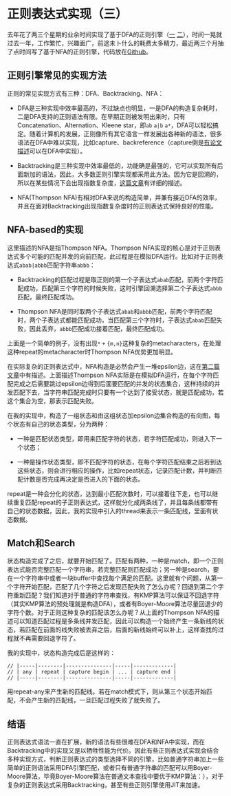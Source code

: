 正则表达式实现（三）
================

去年花了两三个星期的业余时间实现了基于DFA的正则引擎（[一](http://airtrack.me/posts/2013/07/05/正则表达式实现（一）) [二](http://airtrack.me/posts/2013/09/01/正则表达式实现（二）)），时间一晃就过去一年，工作繁忙，兴趣面广，前途未卜什么的耗费太多精力，最近两三个月抽了点时间写了基于NFA的正则引擎，代码放在[Github](https://github.com/airtrack/regex)。

正则引擎常见的实现方法
-------------------

正则的常见实现方式有三种：DFA、Backtracking、NFA：

* DFA是三种实现中效率最高的，不过缺点也明显，一是DFA的构造复杂耗时，二是DFA支持的正则语法有限。在早期正则被发明出来时，只有Concatenation、Alternation、Kleene star，即`ab` `a|b` `a*`，DFA可以轻松搞定。随着计算机的发展，正则像所有其它语言一样发展出各种新的语法，很多语法在DFA中难以实现，比如capture、backreference（capture倒是[有论文描述](http://laurikari.net/ville/spire2000-tnfa.ps)可以在DFA中实现）。

* Backtracking是三种实现中效率最低的，功能确是最强的，它可以实现所有后面新加的语法，因此，大多数正则引擎实现都采用此方法。因为它是回溯的，所以在某些情况下会出现指数复杂度，[这篇文章](http://swtch.com/~rsc/regexp/regexp1.html)有详细的描述。

* NFA(Thompson NFA)有相对DFA来说的构造简单，并兼有接近DFA的效率，并且在面对Backtracking出现指数复杂度时的正则表达式保持良好的性能。

NFA-based的实现
--------------

这里描述的NFA是指Thompson NFA。Thompson NFA实现的核心是对于正则表达式多个可能的匹配并发的向前匹配，此过程是在模拟DFA运行。比如对于正则表达式`abab|abbb`匹配字符串`abbb`：

* Backtracking的匹配过程是取正则的第一个子表达式`abab`匹配，前两个字符匹配成功，匹配第三个字符的时候失败，这时引擎回溯选择第二个子表达式`abbb`匹配，最终匹配成功。

* Thompson NFA是同时取两个子表达式`abab`和`abbb`匹配，前两个字符匹配时，两个子表达式都能匹配成功，当匹配第三个字符时，子表达式`abab`匹配失败，因此丢弃，`abbb`匹配成功接着匹配，最终匹配成功。

上面是一个简单的例子，没有出现`*` `+` `{m,n}`这种复杂的metacharacters，在处理这种repeat的metacharacter时Thompson NFA优势更加明显。

在实际复杂的正则表达式中，NFA构造是必然会产生一堆epsilon边，这在[第二篇文章](http://airtrack.me/posts/2013/09/01/正则表达式实现（二）)中有描述。上面描述Thompson NFA实际是在模拟DFA运行，在每个字符匹配完成之后需要跳过epsilon边得到后面要匹配的并发的状态集合，这样持续的并发匹配下去，当字符串匹配完成时只要有一个达到了接受状态，就是匹配成功，若这个集合为空，那表示匹配失败。

在我的实现中，构造了一组状态和由这组状态加epsilon边集合构造的有向图，每个状态有自己的状态类型，分为两种：

* 一种是匹配状态类型，即用来匹配字符的状态，若字符匹配成功，则进入下一个状态；

* 一种是操作状态类型，即不匹配字符的状态，在每个字符匹配结束之后若到达这些状态，则会进行相应的操作，比如repeat状态，记录匹配计数，并判断匹配计数是否完成再决定是否进入的下面的状态。

repeat是一种会分化的状态，达到最小匹配次数时，可以接着往下走，也可以继续重复匹配repeat的子正则表达式，这样就分化成两条线了，并且每条线都带有自己的状态数据，因此，我的实现中引入的thread来表示一条匹配线，里面有状态数据。

Match和Search
-------------

状态构造完成了之后，就要开始匹配了。匹配有两种，一种是match，即一个正则表达式能否完整匹配一个字符串，若完整匹配则匹配成功；另一种是search，要在一个字符串中或者一块buffer中查找每个满足的匹配。这里就有个问题，从第一个字符开始匹配，匹配了几个字符之后发现匹配失败了怎么办呢？回退到第二个字符重新匹配？我们知道对于普通的字符串查找，有KMP算法可以保证不回退字符（其实KMP算法的预处理就是构造DFA），或者有Boyer-Moore算法尽量回退少的字符个数。对于正则这种复杂的匹配该怎么办呢？从上面的Thompson NFA的描述可以知道匹配过程是多条线并发匹配，因此可以构造一个始终产生一条新线的状态，若匹配在前面的线失败被丢弃之后，后面的新线始终可以补上，这样查找的过程就不再需要回退字符了。

我的实现中，状态构造完成后是这样的：

    // |-----|--------|---------------|-----|-------------|
    // | any | repeat | capture begin | ... | capture end |
    // |-----|--------|---------------|-----|-------------|

用repeat-any来产生新的匹配线。若在match模式下，则从第三个状态开始匹配，不会产生新的匹配线，一旦匹配过程失败了就失败了。

结语
----

正则表达式语法一直在扩展，新的语法有些很难在DFA和NFA中实现，而在Backtracking中的实现又是以牺牲性能为代价。因此有些正则表达式实现会结合多种实现方式，判断正则表达式的类型选择不同的引擎，比如普通字符串加上一些简单的正则语法采用DFA引擎匹配，或者只有普通字符串的匹配可以用Boyer-Moore算法，毕竟Boyer-Moore算法在普通文本查找中要优于KMP算法：），对于复杂的正则表达式采用Backtracking，甚至有些正则引擎使用JIT来加速。
